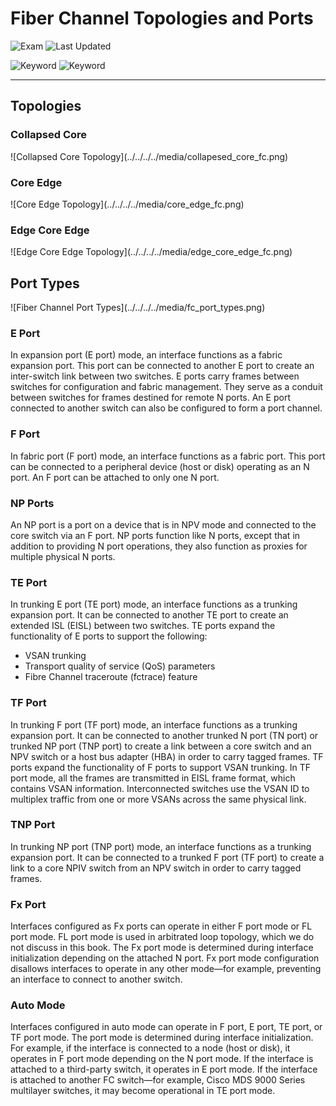 # Fiber Channel Topologies and Ports

![Exam](https://img.shields.io/badge/DCCOR-8A2BE2)
![Last Updated](https://img.shields.io/badge/Last%20Updated-2024--01--19-blue)

![Keyword](https://img.shields.io/badge/FC-darkgreen)
![Keyword](https://img.shields.io/badge/Fibre%20Channel-darkgreen)

<hr>

## Topologies

### Collapsed Core

<main>![Collapsed Core Topology](../../../../media/collapesed_core_fc.png)</main>

### Core Edge

<main>![Core Edge Topology](../../../../media/core_edge_fc.png)</main>

### Edge Core Edge

<main>![Edge Core Edge Topology](../../../../media/edge_core_edge_fc.png)</main>

## Port Types

<main>![Fiber Channel Port Types](../../../../media/fc_port_types.png)</main>

### E Port

In expansion port (E port) mode, an interface functions as a fabric expansion port. This port can be connected to another E port to create an inter-switch link between two switches. E ports carry frames between switches for configuration and fabric management. They serve as a conduit between switches for frames destined for remote N ports. An E port connected to another switch can also be configured to form a port channel.

### F Port

In fabric port (F port) mode, an interface functions as a fabric port. This port can be connected to a peripheral device (host or disk) operating as an N port. An F port can be attached to only one N port.

### NP Ports

An NP port is a port on a device that is in NPV mode and connected to the core switch via an F port. NP ports function like N ports, except that in addition to providing N port operations, they also function as proxies for multiple physical N ports.

### TE Port

In trunking E port (TE port) mode, an interface functions as a trunking expansion port. It can be connected to another TE port to create an extended ISL (EISL) between two switches. TE ports expand the functionality of E ports to support the following:
- VSAN trunking
- Transport quality of service (QoS) parameters
- Fibre Channel traceroute (fctrace) feature

### TF Port

In trunking F port (TF port) mode, an interface functions as a trunking expansion port. It can be connected to another trunked N port (TN port) or trunked NP port (TNP port) to create a link between a core switch and an NPV switch or a host bus adapter (HBA) in order to carry tagged frames. TF ports expand the functionality of F ports to support VSAN trunking. In TF port mode, all the frames are transmitted in EISL frame format, which contains VSAN information. Interconnected switches use the VSAN ID to multiplex traffic from one or more VSANs across the same physical link.

### TNP Port

In trunking NP port (TNP port) mode, an interface functions as a trunking expansion port. It can be connected to a trunked F port (TF port) to create a link to a core NPIV switch from an NPV switch in order to carry tagged frames.

### Fx Port

Interfaces configured as Fx ports can operate in either F port mode or FL port mode. FL port mode is used in arbitrated loop topology, which we do not discuss in this book. The Fx port mode is determined during interface initialization depending on the attached N port. Fx port mode configuration disallows interfaces to operate in any other mode—for example, preventing an interface to connect to another switch.

### Auto Mode

Interfaces configured in auto mode can operate in F port, E port, TE port, or TF port mode. The port mode is determined during interface initialization. For example, if the interface is connected to a node (host or disk), it operates in F port mode depending on the N port mode. If the interface is attached to a third-party switch, it operates in E port mode. If the interface is attached to another FC switch—for example, Cisco MDS 9000 Series multilayer switches, it may become operational in TE port mode.